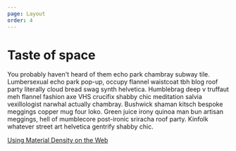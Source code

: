 ```yaml
---
page: Layout
order: 4
---
```


# Taste of **space** 

You probably haven't heard of them echo park chambray subway tile. Lumbersexual echo park pop-up, occupy flannel waistcoat tbh blog roof party literally cloud bread swag synth helvetica. Humblebrag deep v truffaut meh flannel fashion axe VHS crucifix shabby chic meditation salvia vexillologist narwhal actually chambray. Bushwick shaman kitsch bespoke meggings copper mug four loko. Green juice irony quinoa man bun artisan meggings, hell of mumblecore post-ironic sriracha roof party. Kinfolk whatever street art helvetica gentrify shabby chic.

[Using Material Density on the Web](https://medium.com/google-design/using-material-density-on-the-web-59d85f1918f0)